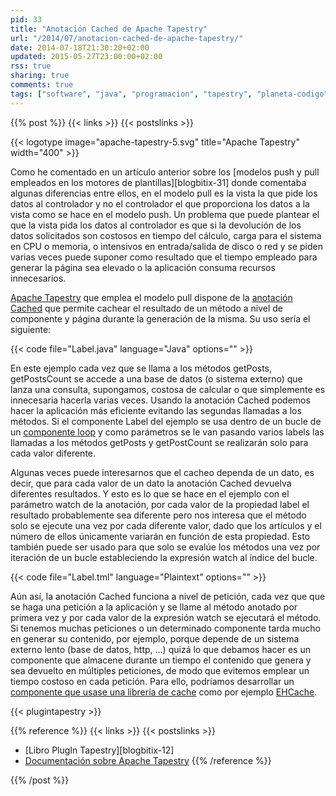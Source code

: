 ```yaml
---
pid: 33
title: "Anotación Cached de Apache Tapestry"
url: "/2014/07/anotacion-cached-de-apache-tapestry/"
date: 2014-07-18T21:30:20+02:00
updated: 2015-05-27T23:00:00+02:00
rss: true
sharing: true
comments: true
tags: ["software", "java", "programacion", "tapestry", "planeta-codigo", "blog-stack"]
---
```


{{% post %}}
{{< links >}}
{{< postslinks >}}

{{< logotype image="apache-tapestry-5.svg" title="Apache Tapestry" width="400" >}}

Como he comentado en un artículo anterior sobre los [modelos push y pull empleados en los motores de plantillas][blogbitix-31] donde comentaba algunas diferencias entre ellos, en el modelo pull es la vista la que pide los datos al controlador y no el controlador el que proporciona los datos a la vista como se hace en el modelo push. Un problema que puede plantear el que la vista pida los datos al controlador es que si la devolución de los datos solicitados son costosos en tiempo del cálculo, carga para el sistema en CPU o memoria, o intensivos en entrada/salida de disco o red y se piden varias veces puede suponer como resultado que el tiempo empleado para generar la página sea elevado o la aplicación consuma recursos innecesarios.

[Apache Tapestry](http://tapestry.apache.org/) que emplea el modelo pull dispone de la [anotación Cached](http://tapestry.apache.org/5.3/apidocs/org/apache/tapestry5/annotations/Cached.html) que permite cachear el resultado de un método a nivel de componente y página durante la generación de la misma. Su uso sería el siguiente:

{{< code file="Label.java" language="Java" options="" >}}

En este ejemplo cada vez que se llama a los métodos getPosts, getPostsCount se accede a una base de datos (o sistema externo) que lanza una consulta, supongamos, costosa de calcular o que simplemente es innecesaria hacerla varias veces. Usando la anotación Cached podemos hacer la aplicación más eficiente evitando las segundas llamadas a los métodos. Si el componente Label del ejemplo se usa dentro de un bucle de un [componente loop](http://tapestry.apache.org/5.3/apidocs/org/apache/tapestry5/corelib/components/Loop.html) y como parámetros se le van pasando varios labels las llamadas a los métodos getPosts y getPostCount se realizarán solo para cada valor diferente.

Algunas veces puede interesarnos que el cacheo dependa de un dato, es decir, que para cada valor de un dato la anotación Cached devuelva diferentes resultados. Y esto es lo que se hace en el ejemplo con el parámetro watch de la anotación, por cada valor de la propiedad label el resultado probablemente sea diferente pero nos interesa que el método solo se ejecute una vez por cada diferente valor, dado que los artículos y el número de ellos únicamente variarán en función de esta propiedad. Esto también puede ser usado para que solo se evalúe los métodos una vez por iteración de un bucle estableciendo la expresión watch al índice del bucle.

{{< code file="Label.tml" language="Plaintext" options="" >}}

Aún así, la anotación Cached funciona a nivel de petición, cada vez que que se haga una petición a la aplicación y se llame al método anotado por primera vez y por cada valor de la expresión watch se ejecutará el método. Si tenemos muchas peticiones o un determinado componente tarda mucho en generar su contenido, por ejemplo, porque depende de un sistema externo lento (base de datos, http, ...) quizá lo que debamos hacer es un componente que almacene durante un tiempo el contenido que genera y sea devuelto en múltiples peticiones, de modo que evitemos emplear un tiempo costoso en cada petición. Para ello, podríamos desarrollar un [componente que usase una librería de cache](https://elblogdepicodev.blogspot.com.es/2011/01/componente-cache-para-tapestry-5.html) como por ejemplo [EHCache](http://ehcache.org/).

{{< plugintapestry >}}

{{% reference %}}
{{< links >}}
{{< postslinks >}}
* [Libro PlugIn Tapestry][blogbitix-12]
* [Documentación sobre Apache Tapestry](https://elblogdepicodev.blogspot.com.es/2010/05/documentacion-sobre-apache-tapestry.html)
{{% /reference %}}

{{% /post %}}
